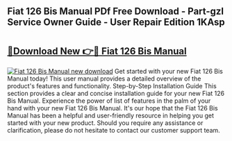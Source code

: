 ## Fiat 126 Bis Manual PDf Free Download - Part-gzI Service Owner Guide - User Repair Edition 1KAsp

# <h2><a href="http://bc49695.oget.top/?id=Fiat+126+Bis+Manual">🔗Download New 👉🔴 Fiat 126 Bis Manual</a></h2>

[![Fiat 126 Bis Manual new download](https://i.imgur.com/5g1atiW.png)](http://bc49695.oget.top/?id=Fiat+126+Bis+Manual)
Get started with your new Fiat 126 Bis Manual today! This user manual provides a detailed overview of the product's features and functionality. Step-by-Step Installation Guide This section provides a clear and concise installation guide for your new Fiat 126 Bis Manual. Experience the power of list of features in the palm of your hand with your new Fiat 126 Bis Manual. It's our hope that the Fiat 126 Bis Manual has been a helpful and user-friendly resource in helping you get started with your new product. Should you require any assistance or clarification, please do not hesitate to contact our customer support team.

